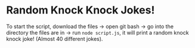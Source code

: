 # Random Knock Knock Jokes!
To start the script, download the files -> open git bash ->  go into the directory the files are in -> run `node script.js`, it will print a random knock knock joke! (Almost 40 different jokes).
